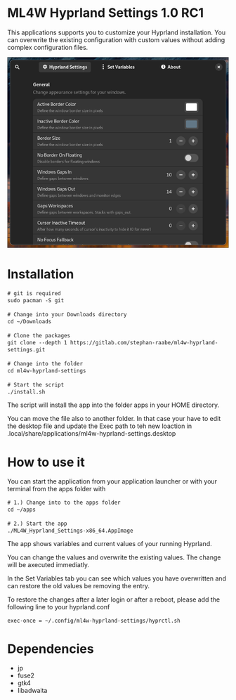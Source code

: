 # ML4W Hyprland Settings 1.0 RC1

This applications supports you to customize your Hyprland installation. You can overwrite the existing configuration with custom values without adding complex configuration files.

[![Screenshot](screenshots/screenshot.png "Title Text")](screenshots/screenshot.png)

# Installation

```
# git is required
sudo pacman -S git

# Change into your Downloads directory
cd ~/Downloads

# Clone the packages
git clone --depth 1 https://gitlab.com/stephan-raabe/ml4w-hyprland-settings.git

# Change into the folder
cd ml4w-hyprland-settings

# Start the script
./install.sh
```

The script will install the app into the folder apps in your HOME directory. 

You can move the file also to another folder. In that case your have to edit the desktop file and update the Exec path to teh new loaction in .local/share/applications/ml4w-hyprland-settings.desktop

# How to use it

You can start the application from your application launcher or with your terminal from the apps folder with

```
# 1.) Change into to the apps folder
cd ~/apps

# 2.) Start the app
./ML4W_Hyprland_Settings-x86_64.AppImage

```

The app shows variables and current values of your running Hyprland.

You can change the values and overwrite the existing values. The change will be axecuted immediatly.

In the Set Variables tab you can see which values you have overwritten and can restore the old values be removing the entry.

To restore the changes after a later login or after a reboot, please add the following line to your hyprland.conf

```
exec-once = ~/.config/ml4w-hyprland-settings/hyprctl.sh
```

# Dependencies

- jp
- fuse2
- gtk4
- libadwaita
